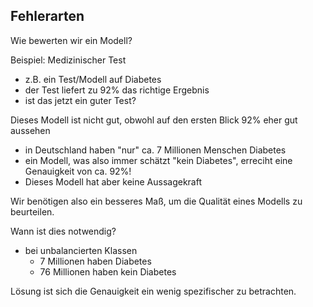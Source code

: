 ## Fehlerarten

Wie bewerten wir ein Modell?

Beispiel: Medizinischer Test
- z.B. ein Test/Modell auf Diabetes
- der Test liefert zu 92% das richtige Ergebnis
- ist das jetzt ein guter Test?

Dieses Modell ist nicht gut, obwohl auf den ersten Blick 92% eher gut aussehen
- in Deutschland haben "nur" ca. 7 Millionen Menschen Diabetes
- ein Modell, was also immer schätzt "kein Diabetes", erreciht eine Genauigkeit von ca. 92%!
- Dieses Modell hat aber keine Aussagekraft

Wir benötigen also ein besseres Maß, um die Qualität eines Modells zu beurteilen.

Wann ist dies notwendig?
- bei unbalancierten Klassen
  - 7 Millionen haben Diabetes
  - 76 Millionen haben kein Diabetes

Lösung ist sich die Genauigkeit ein wenig spezifischer zu betrachten.



